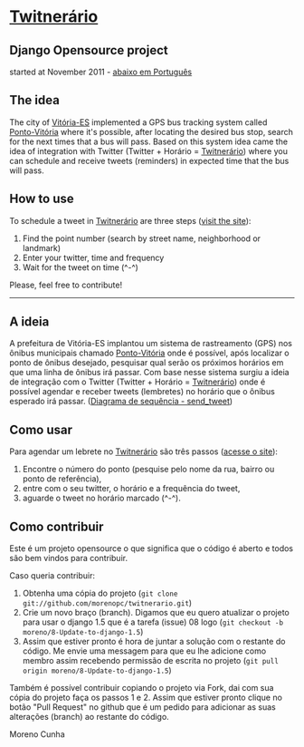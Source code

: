 [Twitnerário](http://www.twitnerario.net/)
==========================================
Django Opensource project
-------------------------
started at November 2011 - [abaixo em Português](https://github.com/morenopc/twitnerario#a-ideia)

The idea
--------

The city of [Vitória-ES](https://maps.google.com/maps?q=vit%C3%B3ria+brazil&ie=UTF8&hnear=Vit%C3%B3ria+-+Esp%C3%ADrito+Santo,+Brasil&t=m&z=12) implemented a GPS bus tracking system called [Ponto-Vitória](http://rast.vitoria.es.gov.br/pontovitoria/) where it's possible, after locating the desired bus stop, search for the next times that a bus will pass. Based on this system idea came the idea of ​​integration with Twitter (Twitter + Horário = [Twitnerário](http://www.twitnerario.net/)) where you can schedule and receive tweets (reminders) in expected time that the bus will pass.


How to use
----------

To schedule a tweet in [Twitnerário](http://www.twitnerario.net/) are three steps ([visit the site](http://www.twitnerario.net/)):

1. Find the point number (search by street name, neighborhood or landmark)
2. Enter your twitter, time and frequency
3. Wait for the tweet on time (^-^)

Please, feel free to contribute!

------------


A ideia
-------

A prefeitura de Vitória-ES implantou um sistema de rastreamento (GPS) nos ônibus municipais chamado [Ponto-Vitória](http://rast.vitoria.es.gov.br/pontovitoria/) onde é possível, após localizar o ponto de ônibus desejado, pesquisar qual serão os próximos horários em que uma linha de ônibus irá passar. Com base nesse sistema surgiu a ideia de integração com o Twitter (Twitter + Horário = [Twitnerário](http://www.twitnerario.net/)) onde é possível agendar e receber tweets (lembretes) no horário que o ônibus esperado irá passar. ([Diagrama de sequência - send_tweet](https://docs.google.com/drawings/d/18vYGw2lVbu3fHChqzUnWq6aKX376Mju7tAPwHr1-vKg/edit))

Como usar
---------

Para agendar um lebrete no [Twitnerário](http://www.twitnerario.net/) são três passos ([acesse o site](http://www.twitnerario.net/)):

1. Encontre o número do ponto (pesquise pelo nome da rua, bairro ou ponto de referência),
2. entre com o seu twitter, o horário e a frequência do tweet,
3. aguarde o tweet no horário marcado (^-^).

Como contribuir
---------------

Este é um projeto opensource o que significa que o código é aberto e todos são bem vindos para contribuir.

Caso queria contribuir:

1. Obtenha uma cópia do projeto (`git clone git://github.com/morenopc/twitnerario.git`)
2. Crie um novo braço (branch). Digamos que eu quero atualizar o projeto para usar o django 1.5 que é a tarefa (issue) 08 logo (`git checkout -b moreno/8-Update-to-django-1.5`)
3. Assim que estiver pronto é hora de juntar a solução com o restante do código. Me envie uma messagem para que eu lhe adicione como membro assim recebendo permissão de escrita no projeto (``git pull origin moreno/8-Update-to-django-1.5``)

Também é possível contribuir copiando o projeto via Fork, dai com sua cópia do projeto faça os passos 1 e 2. Assim que estiver pronto clique no botão "Pull Request" no github que é um pedido para adicionar as suas alterações (branch) ao restante do código.

Moreno Cunha
	